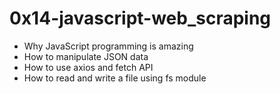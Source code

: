 # 0x14-javascript-web_scraping
- Why JavaScript programming is amazing
- How to manipulate JSON data
- How to use axios and fetch API
- How to read and write a file using fs module
